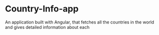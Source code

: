 # Country-Info-app
An application built with Angular, that fetches all the countries in the world and gives detailed information about each
